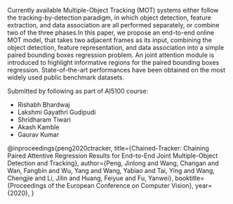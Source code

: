 Currently available Multiple-Object Tracking (MOT)
systems either follow the tracking-by-detection paradigm,
in which object detection, feature extraction, and data association are all performed separately, or combine two of
the three phases.In this paper, we propose an end-to-end online MOT model, that takes two adjacent frames as its input,
combining the object detection, feature representation, and
data association into a simple paired bounding boxes regression problem. An joint attention module is introduced to
highlight informative regions for the paired bounding boxes
regression. State-of-the-art performances have been obtained on the most widely used public benchmark datasets.

Submitted by following as part of AI5100 course: 
- Rishabh Bhardwaj
- Lakshmi Gayathri Gudipudi
- Shridharam Tiwari
- Akash Kamble
- Gaurav Kumar

@inproceedings{peng2020ctracker,
  title={Chained-Tracker: Chaining Paired Attentive Regression Results for End-to-End Joint Multiple-Object Detection and Tracking},
  author={Peng, Jinlong and Wang, Changan and Wan, Fangbin and Wu, Yang and Wang, Yabiao and Tai, Ying and Wang, Chengjie and Li, Jilin and Huang, Feiyue and Fu, Yanwei},
  booktitle={Proceedings of the European Conference on Computer Vision},
  year={2020},
}
